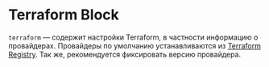 # Terraform Block

`terraform` — содержит настройки Terraform, в частности информацию о провайдерах. Провайдеры по умолчанию устанавливаются из [Terraform Registry](https://registry.terraform.io/). Так же, рекомендуется фиксировать версию провайдера.
